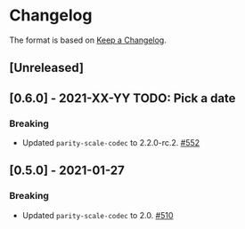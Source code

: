 # Changelog

The format is based on [Keep a Changelog].

[Keep a Changelog]: http://keepachangelog.com/en/1.0.0/

## [Unreleased]

## [0.6.0] - 2021-XX-YY TODO: Pick a date
### Breaking
- Updated `parity-scale-codec` to 2.2.0-rc.2. [#552](https://github.com/paritytech/parity-common/pull/552)

## [0.5.0] - 2021-01-27
### Breaking
- Updated `parity-scale-codec` to 2.0. [#510](https://github.com/paritytech/parity-common/pull/510)
